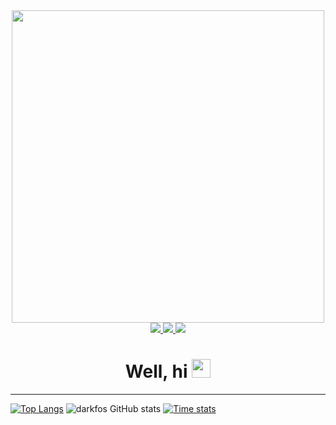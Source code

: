 <div class="head" align="center">
    <img src="https://media.giphy.com/media/KxbHmvL3MGcctzlfdX/giphy.gif" width=500>
    <div id="badges">
        <a href="https://vk.com/se_cmert">
            <img src="https://img.shields.io/badge/WK-blue?logo=vk&logoColor=Blue&style=for-the-badge">
        </a>
        <a href="https://github.com/Foo0s">
            <img src="https://img.shields.io/badge/GitHub2-yellow?logo=github&logoColor=white&style=for-the-badge">
        </a>
        <a href="https://t.me/darkfos99">
            <img src="https://img.shields.io/badge/Telegram-blue?logo=Telegram&logoColor=Blue&style=for-the-badge">
        </a>
    </div>
    <img src="https://komarev.com/ghpvc/?username=darkfos&style=flat-square&color=blue" alt=""/>
    <h1>
      Well, hi
      <img src="https://media.giphy.com/media/hvRJCLFzcasrR4ia7z/giphy.gif" width="30px"/>
    </h1>
</div>

------
[![Top Langs](https://github-readme-stats.vercel.app/api/top-langs/?username=darkfos&layout=compact&theme=aura_dark)](https://github.com/anuraghazra/github-readme-stats)
![darkfos GitHub stats](https://github-readme-stats.vercel.app/api?username=darkfos&show_icons=true&theme=aura_dark)
[![Time stats](https://github-readme-stats.vercel.app/api/wakatime?username=darkfos)](https://github.com/anuraghazra/github-readme-stats)

